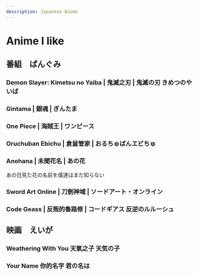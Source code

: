 ```yaml
---
description: Japanese Anime
---
```


# Anime I like

## 番組　ばんぐみ <a href="#firstheading" id="firstheading"></a>

### Demon Slayer: Kimetsu no Yaiba | 鬼滅之刃 | 鬼滅の刃 きめつのやいば

### Gintama | 銀魂 | ぎんたま

### One Piece | **海賊王 |** ワンピース

### Oruchuban Ebichu | 倉鼠管家 | おるちゅばんエビちゅ

### Anohana | 未聞花名 | あの花

あの日見た花の名前を僕達はまだ知らない

### Sword Art Online | 刀劍神域 | ソードアート・オンライン

### Code Geass | 反叛的魯路修 | コードギアス 反逆のルルーシュ



## 映画　えいが

### Weathering With You 天氣之子 天気の子

### Your Name 你的名字 君の名は&#x20;





